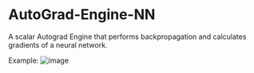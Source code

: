 # AutoGrad-Engine-NN

A scalar Autograd Engine that performs backpropagation and calculates gradients of a neural network.

Example:
![image](https://github.com/user-attachments/assets/ec4df6a8-899d-4297-b813-5dd9bece828f)
